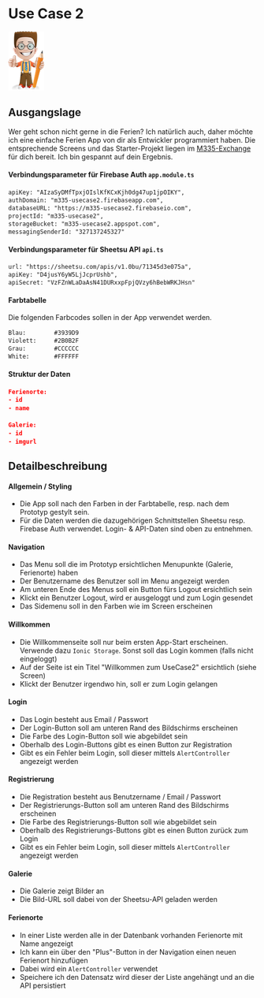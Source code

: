 # Use Case 2

![](/_allgemein/ralph_uebung.png)

## Ausgangslage

Wer geht schon nicht gerne in die Ferien? Ich natürlich auch, daher möchte ich eine einfache Ferien App von dir als Entwickler programmiert haben. Die entsprechende Screens und das Starter-Projekt liegen im [M335-Exchange](https://enz.lu/m335-exchange) für dich bereit. Ich bin gespannt auf dein Ergebnis.


#### Verbindungsparameter für Firebase Auth ```app.module.ts ```

```
apiKey: "AIzaSyDMfTpxjOIslKfKCxKjh0dg47up1jpOIKY",
authDomain: "m335-usecase2.firebaseapp.com",
databaseURL: "https://m335-usecase2.firebaseio.com",
projectId: "m335-usecase2",
storageBucket: "m335-usecase2.appspot.com",
messagingSenderId: "327137245327"
```

#### Verbindungsparameter für Sheetsu API ```api.ts ```
```
url: "https://sheetsu.com/apis/v1.0bu/71345d3e075a",
apiKey: "D4jusY6yW5LjJcprUshb",
apiSecret: "VzFZnWLaDaAsN41DURxxpFpjQVzy6hBebWRKJHsn"
```

#### Farbtabelle
Die folgenden Farbcodes sollen in der App verwendet werden.
```
Blau:        #3939D9
Violett:     #2B0B2F
Grau:        #CCCCCC
White:       #FFFFFF
```


#### Struktur der Daten
```json
Ferienorte:
- id
- name

Galerie:
- id
- imgurl
```

## Detailbeschreibung

#### Allgemein / Styling

* Die App soll nach den Farben in der Farbtabelle, resp. nach dem Prototyp gestylt sein.
* Für die Daten werden die dazugehörigen Schnittstellen Sheetsu resp. Firebase Auth verwendet. Login- & API-Daten sind oben zu entnehmen.

#### Navigation

* Das Menu soll die im Prototyp ersichtlichen Menupunkte \(Galerie, Ferienorte\) haben
* Der Benutzername des Benutzer soll im Menu angezeigt werden 
* Am unteren Ende des Menus soll ein Button fürs Logout ersichtlich sein 
* Klickt ein Benutzer Logout, wird er ausgeloggt und zum Login gesendet 
* Das Sidemenu soll in den Farben wie im Screen erscheinen

#### Willkommen

* Die Willkommenseite soll nur beim ersten App-Start erscheinen. Verwende dazu `Ionic Storage`. Sonst soll das Login kommen \(falls nicht eingeloggt\)     
* Auf der Seite ist ein Titel "Willkommen zum UseCase2" ersichtlich \(siehe Screen\) 
* Klickt der Benutzer irgendwo hin, soll er zum Login gelangen

#### Login

* Das Login besteht aus Email / Passwort
* Der Login-Button soll am unteren Rand des Bildschirms erscheinen 
* Die Farbe des Login-Button soll wie abgebildet sein 
* Oberhalb des Login-Buttons gibt es einen Button zur Registration
* Gibt es ein Fehler beim Login, soll dieser mittels `AlertController`  angezeigt werden

#### Registrierung

* Die Registration besteht aus Benutzername / Email / Passwort
* Der Registrierungs-Button soll am unteren Rand des Bildschirms erscheinen 
* Die Farbe des Registrierungs-Button soll wie abgebildet sein 
* Oberhalb des Registrierungs-Buttons gibt es einen Button zurück zum Login
* Gibt es ein Fehler beim Login, soll dieser mittels `AlertController`  angezeigt werden

#### Galerie

* Die Galerie zeigt Bilder an
* Die Bild-URL soll dabei von der Sheetsu-API geladen werden

#### Ferienorte

* In einer Liste werden alle in der Datenbank vorhanden Ferienorte mit Name angezeigt
* Ich kann ein über den "Plus"-Button in der Navigation einen neuen Ferienort hinzufügen
* Dabei wird ein `AlertController` verwendet
* Speichere ich den Datensatz wird dieser der Liste angehängt und an die API persistiert



